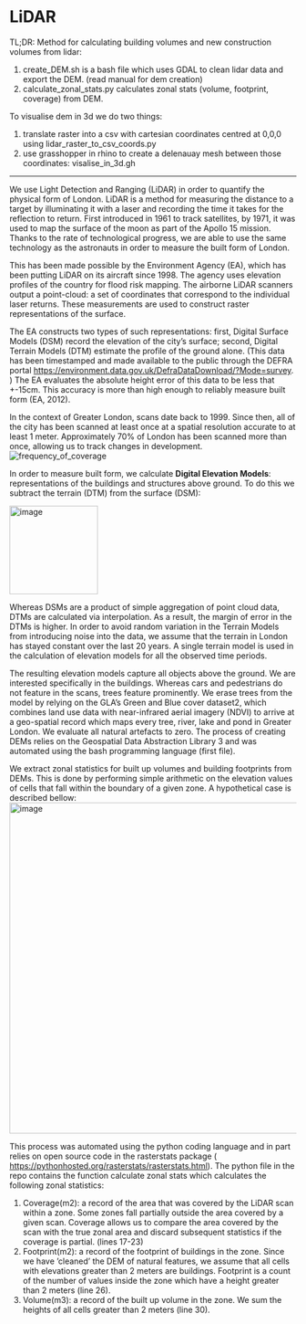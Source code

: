 # LiDAR

TL;DR: Method for calculating building volumes and new construction volumes from lidar:
1. create_DEM.sh is a bash file which uses GDAL to clean lidar data and export the DEM. (read manual for dem creation)
2. calculate_zonal_stats.py calculates zonal stats (volume, footprint, coverage) from DEM.

To visualise dem in 3d we do two things:

1. translate raster into a csv with cartesian coordinates centred at 0,0,0 using lidar_raster_to_csv_coords.py      
2. use grasshopper in rhino to create a delenauay mesh between those coordinates: visalise_in_3d.gh


___________________________________________________

We use Light Detection and Ranging (LiDAR) in order to quantify the physical form of London. LiDAR is a method for measuring the distance to a target by illuminating it with a laser and recording the time it takes for the reflection to return. First introduced in 1961 to track satellites, by 1971, it was used to map the surface of the moon as part of the Apollo 15 mission. Thanks to the rate of technological progress, we are able to use the same technology as the astronauts in order to measure the built form of London.

This has been made possible by the Environment Agency (EA), which has been putting LiDAR on its aircraft since 1998. The agency uses elevation profiles of the country for flood risk mapping. The airborne LiDAR scanners output a point-cloud: a set of coordinates that correspond to the individual laser returns. These measurements are used to construct raster representations of the surface.


The EA constructs two types of such representations: first, Digital Surface Models (DSM) record the elevation of the city’s surface; second, Digital Terrain Models (DTM) estimate the profile of the ground alone. (This data has been timestamped and made available to the public through the DEFRA portal https://environment.data.gov.uk/DefraDataDownload/?Mode=survey.
) The EA evaluates the absolute height error of this data to be less that +-15cm. This accuracy is more than high enough to reliably measure built form (EA, 2012).
 
In the context of Greater London, scans date back to 1999. Since then, all of the city has been scanned at least once at a spatial resolution accurate to at least 1 meter. Approximately 70% of London has been scanned more than once, allowing us to track changes in development.
![frequency_of_coverage](https://user-images.githubusercontent.com/73239125/128371302-7eb7ff3c-41be-4cc8-9cda-c39b7c8028d6.png)

In order to measure built form, we calculate **Digital Elevation Models**: representations of the buildings and structures above ground. To do this we subtract the terrain (DTM) from the surface (DSM):

<img width="155" alt="image" src="https://user-images.githubusercontent.com/73239125/128371452-97de1db0-6980-4665-aba7-9e4516b6dbfb.png">

Whereas DSMs are a product of simple aggregation of point cloud data, DTMs are calculated via interpolation. As a result, the margin of error in the DTMs is higher. In order to avoid random variation in the Terrain Models from introducing noise into the data, we assume that the terrain in London has stayed constant over the last 20 years. A single terrain model is used in the calculation of elevation models for all the observed time periods.


The resulting elevation models capture all objects above the ground. We are interested specifically in the buildings. Whereas cars and pedestrians do not feature in the scans, trees feature prominently. We erase trees from the model by relying on the GLA’s Green and Blue cover dataset2, which combines land use data with near-infrared aerial imagery (NDVI) to arrive at a geo-spatial record which maps every tree, river, lake and pond in Greater London. We evaluate all natural artefacts to zero. The process of creating DEMs relies on the Geospatial Data Abstraction Library 3 and was automated using the bash programming language (first file).


We extract zonal statistics for built up volumes and building footprints from DEMs. This is done by performing simple arithmetic on the elevation values of cells that fall within the boundary of a given zone. A hypothetical case is described bellow:
<img width="580" alt="image" src="https://user-images.githubusercontent.com/73239125/128372387-2ada1c1b-c422-43bd-9fbb-df283bb42d2d.png">


This process was automated using the python coding language and in part relies on open source code in the rasterstats package ( https://pythonhosted.org/rasterstats/rasterstats.html). The python file in the repo contains the function calculate zonal stats which calculates the following zonal statistics:
1. Coverage(m2): a record of the area that was covered by the LiDAR scan within a zone. Some zones fall partially outside the area covered by a given scan. Coverage allows us to compare the area covered by the scan with the true zonal area and discard subsequent statistics if the coverage is partial. (lines 17-23)
2. Footprint(m2): a record of the footprint of buildings in the zone. Since we have ’cleaned’ the DEM of natural features, we assume that all cells with elevations greater than 2 meters are buildings. Footprint is a count of the number of values inside the zone which have a height greater than 2 meters (line 26).
3. Volume(m3): a record of the built up volume in the zone. We sum the heights of all cells greater than 2 meters (line 30).


